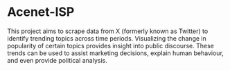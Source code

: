# Acenet-ISP
This project aims to scrape data from X (formerly known as Twitter) to identify trending topics across time periods. Visualizing the change in popularity of certain topics provides insight into public discourse. These trends can be used to assist marketing decisions, explain human behaviour, and even provide political analysis. 
